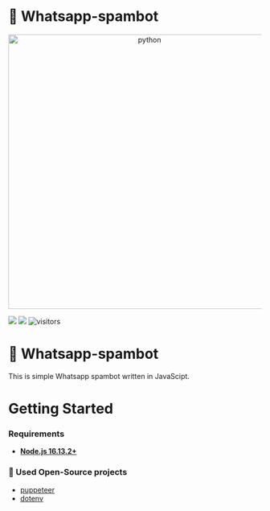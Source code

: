 # 💾 Whatsapp-spambot

<div align="center">
    <img src="https://upload.wikimedia.org/wikipedia/commons/thumb/c/cb/Whatsapp_logo.svg/911px-Whatsapp_logo.svg.png" width="546" alt="python" />
</div>

![](https://img.shields.io/badge/Code-JavaScript-informational?style=flat&logo=javascript&logoColor=white&color=6aa6f8)
![](https://img.shields.io/badge/npm-v.16.13.2-informational?style=flat&logo=npm&logoColor=white&color=6aa6f8)
![visitors](https://visitor-badge.laobi.icu/badge?page_id=efebagri.whatsapp-spambot)

# 💾 Whatsapp-spambot
This is simple Whatsapp spambot written in JavaScipt.

# Getting Started
### Requirements
* [**Node.js 16.13.2+**](https://nodejs.org/en/)

### 🚧 Used Open-Source projects
* [puppeteer](https://github.com/puppeteer/puppeteer)
* [dotenv](https://www.npmjs.com/package/dotenv)
